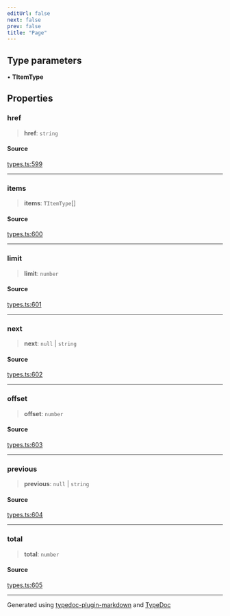 ```yaml
---
editUrl: false
next: false
prev: false
title: "Page"
---
```


## Type parameters

• **TItemType**

## Properties

### href

> **href**: `string`

#### Source

[types.ts:599](https://github.com/fostertheweb/spotify-web-sdk/blob/b2835c1/src/types.ts#L599)

***

### items

> **items**: `TItemType`[]

#### Source

[types.ts:600](https://github.com/fostertheweb/spotify-web-sdk/blob/b2835c1/src/types.ts#L600)

***

### limit

> **limit**: `number`

#### Source

[types.ts:601](https://github.com/fostertheweb/spotify-web-sdk/blob/b2835c1/src/types.ts#L601)

***

### next

> **next**: `null` \| `string`

#### Source

[types.ts:602](https://github.com/fostertheweb/spotify-web-sdk/blob/b2835c1/src/types.ts#L602)

***

### offset

> **offset**: `number`

#### Source

[types.ts:603](https://github.com/fostertheweb/spotify-web-sdk/blob/b2835c1/src/types.ts#L603)

***

### previous

> **previous**: `null` \| `string`

#### Source

[types.ts:604](https://github.com/fostertheweb/spotify-web-sdk/blob/b2835c1/src/types.ts#L604)

***

### total

> **total**: `number`

#### Source

[types.ts:605](https://github.com/fostertheweb/spotify-web-sdk/blob/b2835c1/src/types.ts#L605)

***

Generated using [typedoc-plugin-markdown](https://www.npmjs.com/package/typedoc-plugin-markdown) and [TypeDoc](https://typedoc.org/)

